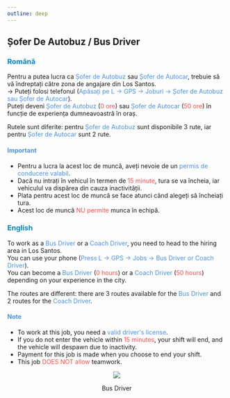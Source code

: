 ```yaml
---
outline: deep
---
```


## Șofer De Autobuz / Bus Driver

### <span style="color: #0088CC">Română</span>

Pentru a putea lucra ca <span style="color: #4A90E2">Șofer de Autobuz</span> sau <span style="color: #4A90E2">Șofer de Autocar</span>, trebuie să vă îndreptați către zona de angajare din Los Santos.
<br>-> Puteți folosi telefonul (<span style="color: #4A90E2">Apăsați pe L -> GPS -> Joburi -> Șofer de Autobuz sau Șofer de Autocar</span>).
<br>Puteți deveni <span style="color: #4A90E2">Șofer de Autobuz</span> (<span style="color: #ff4c4c">0 ore</span>) sau <span style="color: #4A90E2">Șofer de Autocar</span> (<span style="color: #ff4c4c">50 ore</span>) în funcție de experiența dumneavoastră în oraș.

Rutele sunt diferite: pentru <span style="color: #4A90E2">Șofer de Autobuz</span> sunt disponibile 3 rute, iar pentru <span style="color: #4A90E2">Șofer de Autocar</span> sunt 2 rute.

#### <span style="color: #4A90E2"><b>Important</b></span>

- Pentru a lucra la acest loc de muncă, aveți nevoie de un <span style="color: #4A90E2">permis de conducere valabil</span>.
- Dacă nu intrați în vehicul în termen de <span style="color: #ff4c4c">15 minute</span>, tura se va încheia, iar vehiculul va dispărea din cauza inactivității.
- Plata pentru acest loc de muncă se face atunci când alegeți să încheiați tura.
- Acest loc de muncă <span style="color: #ff4c4c">NU permite</span> munca în echipă.

### <span style="color: #0088CC">English</span>

To work as a <span style="color: #4A90E2">Bus Driver</span> or a <span style="color: #4A90E2">Coach Driver</span>, you need to head to the hiring area in Los Santos.
<br>You can use your phone (<span style="color: #4A90E2">Press L -> GPS -> Jobs -> Bus Driver or Coach Driver</span>).
<br>You can become a <span style="color: #4A90E2">Bus Driver</span> (<span style="color: #ff4c4c">0 hours</span>) or a <span style="color: #4A90E2">Coach Driver</span> (<span style="color: #ff4c4c">50 hours</span>) depending on your experience in the city.

The routes are different: there are 3 routes available for the <span style="color: #4A90E2">Bus Driver</span> and 2 routes for the <span style="color: #4A90E2">Coach Driver</span>.

#### <span style="color: #4A90E2"><b>Note</b></span>

- To work at this job, you need a <span style="color: #4A90E2">valid driver's license</span>.
- If you do not enter the vehicle within <span style="color: #ff4c4c">15 minutes</span>, your shift will end, and the vehicle will despawn due to inactivity.
- Payment for this job is made when you choose to end your shift.
- This job <span style="color: #ff4c4c">DOES NOT allow</span> teamwork.

<p align="center"><img src="https://i.imgur.com/xi7aZEr.png"/></p>
<p style="text-align: center">Bus Driver</p>